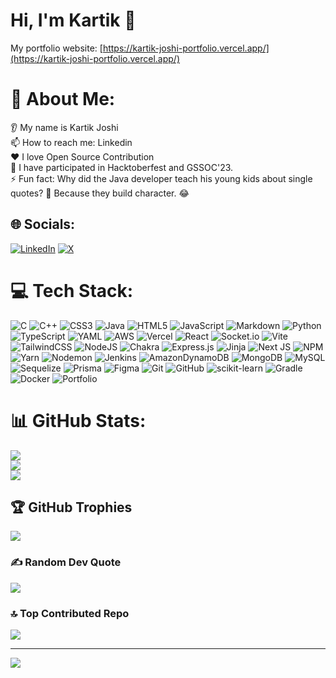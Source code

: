 <!--
<h1 align="center">Hey Everyone <img src="https://raw.githubusercontent.com/MartinHeinz/MartinHeinz/master/wave.gif" alt="Waving hand animated gif" height="50" width="50" /></h1>
<h3 align="center">A passionate learner. Want to learn every new and trending technology. A Full Stack Web Developer (especially, MERN Stack).</h3>

<b>
   <ul>
      <li> 👂 My name is Kartik Joshi </li>
      <li> 🌱 I’m currently learning DevOps </li>
      <li> 📫 How to reach me: <a target="_blank" href="https://linkedin.com/in/kartik-joshi-364b59225">Linkedin</a> </li>
      <li> ❤️ I love Open Source Contribution </li>
      <li> 🚀 I have participated in <i>Hacktoberfest</i> and <i>GSSOC'23</i>. </li>
      <li> ⚡ Fun fact: <i>Why did the Java developer teach his young kids about single quotes? 🤔 Because they build character. 😂</i> </li>
   </ul>
</b>

<p align="center"> 
   <img src="https://komarev.com/ghpvc/?username=kartikjoshi267&label=Profile%20views&color=0e75b6&style=flat" alt="kartikjoshi267" />
   <img src="https://img.shields.io/github/last-commit/badges/shields" alt="last-commit" />
</p>

<p align="left"> <a href="https://github.com/ryo-ma/github-profile-trophy"><img src="https://github-profile-trophy.vercel.app/?username=kartikjoshi267" alt="kartikjoshi267" /></a> </p>

- 👨‍💻 All of my projects are available at [https://kartik-joshi-portfolio.vercel.app](https://kartik-joshi-portfolio.vercel.app/)

- 📫 How to reach me **kartikjoshi267@gmail.com**

<h3 align="left">Connect with me:</h3>
<hr />
<p align="left">
<a href="https://twitter.com/kartikj74422563" target="blank"><img align="center" src="https://skillicons.dev/icons?i=twitter&theme=light" alt="kartikj74422563" height="30" width="40" /></a>
&nbsp;
<a href="https://linkedin.com/in/kartik-joshi-364b59225" target="blank"><img align="center" src="https://skillicons.dev/icons?i=linkedin&theme=light" alt="kartik-joshi-364b59225" height="30" width="40" /></a>
&nbsp;
<a href="https://www.codechef.com/users/kartikjoshi267" target="blank"><img align="center" src="https://cdn.jsdelivr.net/npm/simple-icons@3.1.0/icons/codechef.svg" style="background-color:white;border-radius:50%;padding:5px 0px" alt="kartikjoshi267" height="30" width="40" /></a>
&nbsp;
<a href="https://codeforces.com/profile/kartikjoshi267" target="blank"><img align="center" src="https://cdn.iconscout.com/icon/free/png-256/free-code-forces-3628695-3029920.png" alt="kartikjoshi267" height="30" width="40" /></a>
&nbsp;
<a href="https://www.leetcode.com/kartikjoshi267" target="blank"><img align="center" src="https://upload.wikimedia.org/wikipedia/commons/1/19/LeetCode_logo_black.png" alt="kartikjoshi267" height="30" width="40" /></a>
&nbsp;
<a href="https://auth.geeksforgeeks.org/user/kartikjoshi267" target="blank"><img align="center" src="https://upload.wikimedia.org/wikipedia/commons/thumb/4/43/GeeksforGeeks.svg/2560px-GeeksforGeeks.svg.png" alt="kartikjoshi267" height="30" width="40" /></a>
</p>


<h3 align="left">Languages and Tools:</h3>
<hr />
<p align="left"> 
<a href="https://getbootstrap.com" target="_blank" rel="noreferrer"> <img src="https://upload.wikimedia.org/wikipedia/commons/thumb/b/b2/Bootstrap_logo.svg/2560px-Bootstrap_logo.svg.png" alt="bootstrap" width="40" height="40"/> </a> 
<a href="https://www.cprogramming.com/" target="_blank" rel="noreferrer"> <img src="https://upload.wikimedia.org/wikipedia/commons/1/19/C_Logo.png" alt="c" width="40" height="40"/> </a>
<a href="https://www.w3schools.com/cpp/" target="_blank" rel="noreferrer"> <img src="https://upload.wikimedia.org/wikipedia/commons/thumb/1/18/ISO_C%2B%2B_Logo.svg/1822px-ISO_C%2B%2B_Logo.svg.png" alt="cplusplus" width="40" height="40"/> </a> 
<a href="https://www.w3schools.com/css/" target="_blank" rel="noreferrer"> <img src="https://cdn.freebiesupply.com/logos/large/2x/css3-logo-png-transparent.png" alt="css3" width="40" height="40"/> </a>
<a href="https://expressjs.com" target="_blank" rel="noreferrer"> <img src="https://upload.wikimedia.org/wikipedia/commons/6/64/Expressjs.png" alt="express" height="40"/> </a>
<a href="https://flask.palletsprojects.com/" target="_blank" rel="noreferrer"> <img src="https://www.vectorlogo.zone/logos/pocoo_flask/pocoo_flask-icon.svg" alt="flask" width="40" height="40"/> </a>
<a href="https://flutter.dev" target="_blank" rel="noreferrer"> <img src="https://www.vectorlogo.zone/logos/flutterio/flutterio-icon.svg" alt="flutter" width="40" height="40"/> </a>
<a href="https://git-scm.com/" target="_blank" rel="noreferrer"> <img src="https://www.vectorlogo.zone/logos/git-scm/git-scm-icon.svg" alt="git" width="40" height="40"/> </a>
<a href="https://www.w3.org/html/" target="_blank" rel="noreferrer"> <img src="https://upload.wikimedia.org/wikipedia/commons/thumb/6/61/HTML5_logo_and_wordmark.svg/2048px-HTML5_logo_and_wordmark.svg.png" alt="html5" width="40" height="40"/> </a>
<a href="https://www.java.com" target="_blank" rel="noreferrer"> <img src="https://brandslogos.com/wp-content/uploads/images/large/java-logo-1.png" alt="java" width="40" height="40"/> </a>
<a href="https://developer.mozilla.org/en-US/docs/Web/JavaScript" target="_blank" rel="noreferrer"> <img src="https://upload.wikimedia.org/wikipedia/commons/6/6a/JavaScript-logo.png" alt="javascript" width="40" height="40"/> </a>
<a href="https://www.linux.org/" target="_blank" rel="noreferrer"> <img src="https://www.freepnglogos.com/uploads/linux-png/linux-logo-logo-brands-for-0.png" alt="linux" width="40" height="40"/> </a>
<a href="https://www.mathworks.com/" target="_blank" rel="noreferrer"> <img src="https://upload.wikimedia.org/wikipedia/commons/2/21/Matlab_Logo.png" alt="matlab" width="40" height="40"/> </a>
<a href="https://www.mongodb.com/" target="_blank" rel="noreferrer"> <img src="https://cdn.iconscout.com/icon/free/png-256/free-mongodb-3629020-3030245.png" alt="mongodb" width="40" height="40"/> </a>
<a href="https://www.mysql.com/" target="_blank" rel="noreferrer"> <img src="https://www.freepnglogos.com/uploads/logo-mysql-png/logo-mysql-mysql-logo-png-images-are-download-crazypng-21.png" alt="mysql" width="40" height="40"/> </a>
<a href="https://nodejs.org" target="_blank" rel="noreferrer"> <img src="https://w7.pngwing.com/pngs/452/24/png-transparent-js-logo-node-logos-and-brands-icon.png" alt="nodejs" width="40" height="40"/> </a>
<a href="https://opencv.org/" target="_blank" rel="noreferrer"> <img src="https://www.vectorlogo.zone/logos/opencv/opencv-icon.svg" alt="opencv" width="40" height="40"/> </a>
<a href="https://www.oracle.com/" target="_blank" rel="noreferrer"> <img src="https://upload.wikimedia.org/wikipedia/commons/thumb/5/50/Oracle_logo.svg/2560px-Oracle_logo.svg.png" alt="oracle" height="40"/> </a>
<a href="https://www.python.org" target="_blank" rel="noreferrer"> <img src="https://upload.wikimedia.org/wikipedia/commons/thumb/c/c3/Python-logo-notext.svg/1869px-Python-logo-notext.svg.png" alt="python" width="40" height="40"/> </a>
<a href="https://reactjs.org/" target="_blank" rel="noreferrer"> <img src="https://cdn1.iconfinder.com/data/icons/education-set-3-3/74/15-512.png" alt="react" width="40" height="40"/> </a>
<a href="https://tailwindcss.com/" target="_blank" rel="noreferrer"> <img src="https://www.vectorlogo.zone/logos/tailwindcss/tailwindcss-icon.svg" alt="tailwind" width="40" height="40"/> </a> </p>

<h3 align="left">My GitHub History:</h3>
<hr />
<p><img align="left" src="https://github-readme-stats.vercel.app/api/top-langs?username=kartikjoshi267&show_icons=true&locale=en&layout=compact" alt="kartikjoshi267" /></p>

<p>&nbsp;<img align="center" src="https://github-readme-stats.vercel.app/api?username=kartikjoshi267&show_icons=true&locale=en" alt="kartikjoshi267" /></p>

<p><img align="center" src="https://github-readme-streak-stats.herokuapp.com/?user=kartikjoshi267&" alt="kartikjoshi267" /></p>

<p><img align="center" src="https://github.com/kartikjoshi267/kartikjoshi267/blob/output/github-contribution-grid-snake.svg" alt="snake animation"></p>

<h3>My Leetcode Stats:</h3>
<hr />

![Leetcode Stats](https://leetcard.jacoblin.cool/kartikjoshi267?ext=heatmap)

<h3>My GeeksForGeeks Stats:</h3>
<hr />

[![Kartik's geeksForgeeks stats](https://geeks-for-geeks-stats-api-napiyo.vercel.app/?userName=kartikjoshi267)](https://github.com/napiyo/geeksForGeeksStatsAPI)
-->

# Hi, I'm Kartik 👋

My portfolio website: [https://kartik-joshi-portfolio.vercel.app/](https://kartik-joshi-portfolio.vercel.app/)

# 💫 About Me:
👂 My name is Kartik Joshi<br>📫 How to reach me: Linkedin<br>❤️ I love Open Source Contribution<br>🚀 I have participated in Hacktoberfest and GSSOC'23.<br>⚡ Fun fact: Why did the Java developer teach his young kids about single quotes? 🤔 Because they build character. 😂


## 🌐 Socials:
[![LinkedIn](https://img.shields.io/badge/LinkedIn-%230077B5.svg?logo=linkedin&logoColor=white)](https://linkedin.com/in/https://www.linkedin.com/in/kartik-joshi-364b59225/) [![X](https://img.shields.io/badge/X-black.svg?logo=X&logoColor=white)](https://x.com/https://x.com/KartikJ74422563) 

# 💻 Tech Stack:
![C](https://img.shields.io/badge/c-%2300599C.svg?style=plastic&logo=c&logoColor=white) ![C++](https://img.shields.io/badge/c++-%2300599C.svg?style=plastic&logo=c%2B%2B&logoColor=white) ![CSS3](https://img.shields.io/badge/css3-%231572B6.svg?style=plastic&logo=css3&logoColor=white) ![Java](https://img.shields.io/badge/java-%23ED8B00.svg?style=plastic&logo=openjdk&logoColor=white) ![HTML5](https://img.shields.io/badge/html5-%23E34F26.svg?style=plastic&logo=html5&logoColor=white) ![JavaScript](https://img.shields.io/badge/javascript-%23323330.svg?style=plastic&logo=javascript&logoColor=%23F7DF1E) ![Markdown](https://img.shields.io/badge/markdown-%23000000.svg?style=plastic&logo=markdown&logoColor=white) ![Python](https://img.shields.io/badge/python-3670A0?style=plastic&logo=python&logoColor=ffdd54) ![TypeScript](https://img.shields.io/badge/typescript-%23007ACC.svg?style=plastic&logo=typescript&logoColor=white) ![YAML](https://img.shields.io/badge/yaml-%23ffffff.svg?style=plastic&logo=yaml&logoColor=151515) ![AWS](https://img.shields.io/badge/AWS-%23FF9900.svg?style=plastic&logo=amazon-aws&logoColor=white) ![Vercel](https://img.shields.io/badge/vercel-%23000000.svg?style=plastic&logo=vercel&logoColor=white) ![React](https://img.shields.io/badge/react-%2320232a.svg?style=plastic&logo=react&logoColor=%2361DAFB) ![Socket.io](https://img.shields.io/badge/Socket.io-black?style=plastic&logo=socket.io&badgeColor=010101) ![Vite](https://img.shields.io/badge/vite-%23646CFF.svg?style=plastic&logo=vite&logoColor=white) ![TailwindCSS](https://img.shields.io/badge/tailwindcss-%2338B2AC.svg?style=plastic&logo=tailwind-css&logoColor=white) ![NodeJS](https://img.shields.io/badge/node.js-6DA55F?style=plastic&logo=node.js&logoColor=white) ![Chakra](https://img.shields.io/badge/chakra-%234ED1C5.svg?style=plastic&logo=chakraui&logoColor=white) ![Express.js](https://img.shields.io/badge/express.js-%23404d59.svg?style=plastic&logo=express&logoColor=%2361DAFB) ![Jinja](https://img.shields.io/badge/jinja-white.svg?style=plastic&logo=jinja&logoColor=black) ![Next JS](https://img.shields.io/badge/Next-black?style=plastic&logo=next.js&logoColor=white) ![NPM](https://img.shields.io/badge/NPM-%23CB3837.svg?style=plastic&logo=npm&logoColor=white) ![Yarn](https://img.shields.io/badge/yarn-%232C8EBB.svg?style=plastic&logo=yarn&logoColor=white) ![Nodemon](https://img.shields.io/badge/NODEMON-%23323330.svg?style=plastic&logo=nodemon&logoColor=%BBDEAD) ![Jenkins](https://img.shields.io/badge/jenkins-%232C5263.svg?style=plastic&logo=jenkins&logoColor=white) ![AmazonDynamoDB](https://img.shields.io/badge/Amazon%20DynamoDB-4053D6?style=plastic&logo=Amazon%20DynamoDB&logoColor=white) ![MongoDB](https://img.shields.io/badge/MongoDB-%234ea94b.svg?style=plastic&logo=mongodb&logoColor=white) ![MySQL](https://img.shields.io/badge/mysql-4479A1.svg?style=plastic&logo=mysql&logoColor=white) ![Sequelize](https://img.shields.io/badge/Sequelize-52B0E7?style=plastic&logo=Sequelize&logoColor=white) ![Prisma](https://img.shields.io/badge/Prisma-3982CE?style=plastic&logo=Prisma&logoColor=white) ![Figma](https://img.shields.io/badge/figma-%23F24E1E.svg?style=plastic&logo=figma&logoColor=white) ![Git](https://img.shields.io/badge/git-%23F05033.svg?style=plastic&logo=git&logoColor=white) ![GitHub](https://img.shields.io/badge/github-%23121011.svg?style=plastic&logo=github&logoColor=white) ![scikit-learn](https://img.shields.io/badge/scikit--learn-%23F7931E.svg?style=plastic&logo=scikit-learn&logoColor=white) ![Gradle](https://img.shields.io/badge/Gradle-02303A.svg?style=plastic&logo=Gradle&logoColor=white) ![Docker](https://img.shields.io/badge/docker-%230db7ed.svg?style=plastic&logo=docker&logoColor=white) ![Portfolio](https://img.shields.io/badge/Portfolio-%23000000.svg?style=plastic&logo=firefox&logoColor=#FF7139)
# 📊 GitHub Stats:
![](https://github-readme-stats.vercel.app/api?username=kartikjoshi267&theme=default&hide_border=false&include_all_commits=true&count_private=true)<br/>
![](https://github-readme-streak-stats.herokuapp.com/?user=kartikjoshi267&theme=default&hide_border=false)<br/>
![](https://github-readme-stats.vercel.app/api/top-langs/?username=kartikjoshi267&theme=default&hide_border=false&include_all_commits=true&count_private=true&layout=compact)

## 🏆 GitHub Trophies
![](https://github-profile-trophy.vercel.app/?username=kartikjoshi267&theme=default&no-frame=false&no-bg=false&margin-w=4)

### ✍️ Random Dev Quote
![](https://quotes-github-readme.vercel.app/api?type=horizontal&theme=light)

### 🔝 Top Contributed Repo
![](https://github-contributor-stats.vercel.app/api?username=kartikjoshi267&limit=5&theme=default&combine_all_yearly_contributions=true)

---
[![](https://visitcount.itsvg.in/api?id=kartikjoshi267&icon=0&color=1)](https://visitcount.itsvg.in)

<!-- Proudly created with GPRM ( https://gprm.itsvg.in ) -->
